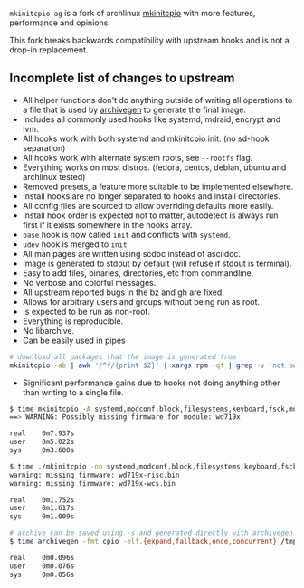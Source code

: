 `mkinitcpio-ag` is a fork of archlinux [mkinitcpio](https://github.com/archlinux/mkinitcpio) with more features, performance and opinions.

This fork breaks backwards compatibility with upstream hooks and is not a drop-in replacement.

## Incomplete list of changes to upstream
* All helper functions don't do anything outside of writing all operations to a file that is used by [archivegen](https://github.com/tlahdekorpi/archivegen) to generate the final image.
* Includes all commonly used hooks like systemd, mdraid, encrypt and lvm.
* All hooks work with both systemd and mkinitcpio init. (no sd-hook separation)
* All hooks work with alternate system roots, see `--rootfs` flag.
* Everything works on most distros. (fedora, centos, debian, ubuntu and archlinux tested)
* Removed presets, a feature more suitable to be implemented elsewhere.
* Install hooks are no longer separated to hooks and install directories.
* All config files are sourced to allow overriding defaults more easily.
* Install hook order is expected not to matter, autodetect is always run first if it exists somewhere in the hooks array.
* `base` hook is now called `init` and conflicts with `systemd`.
* `udev` hook is merged to `init`
* All man pages are written using scdoc instead of asciidoc.
* Image is generated to stdout by default (will refuse if stdout is terminal).
* Easy to add files, binaries, directories, etc from commandline.
* No verbose and colorful messages.
* All upstream reported bugs in the bz and gh are fixed.
* Allows for arbitrary users and groups without being run as root.
* Is expected to be run as non-root.
* Everything is reproducible.
* No libarchive.
* Can be easily used in pipes
```sh
# download all packages that the image is generated from
mkinitcpio -ab | awk '/^f/{print $2}' | xargs rpm -qf | grep -v 'not owned' | sort -u | xargs dnf download
```
* Significant performance gains due to hooks not doing anything other than writing to a single file.
```sh
$ time mkinitcpio -A systemd,modconf,block,filesystems,keyboard,fsck,mdadm_udev,sd-lvm2,sd-encrypt,sd-vconsole -c /dev/null -g /tmp/image -z cat > /dev/null
==> WARNING: Possibly missing firmware for module: wd719x

real	0m7.937s
user	0m5.022s
sys 	0m3.600s

$ time ./mkinitcpio -no systemd,modconf,block,filesystems,keyboard,fsck,mdraid,lvm,encrypt,vconsole > /tmp/image
warning: missing firmware: wd719x-risc.bin
warning: missing firmware: wd719x-wcs.bin

real	0m1.752s
user	0m1.617s
sys 	0m1.009s

# archive can be saved using -s and generated directly with archivegen for even more performance gains
$ time archivegen -fmt cpio -elf.{expand,fallback,once,concurrent} /tmp/mkinitcpio.MMajHS/archive > /dev/null

real	0m0.096s
user	0m0.076s
sys 	0m0.056s
```
